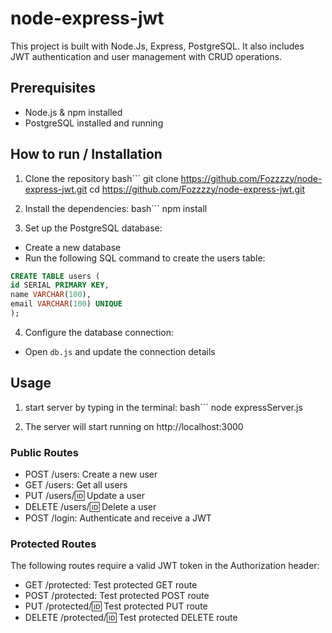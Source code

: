 # node-express-jwt

This project is built with Node.Js, Express, PostgreSQL. It also includes JWT authentication and user management with CRUD operations.

## Prerequisites

- Node.js & npm installed
- PostgreSQL installed and running

## How to run / Installation

1. Clone the repository
   bash```
   git clone https://github.com/Fozzzzy/node-express-jwt.git
   cd https://github.com/Fozzzzy/node-express-jwt.git

2. Install the dependencies:
   bash```
   npm install

3. Set up the PostgreSQL database:

- Create a new database
- Run the following SQL command to create the users table:

```sql
CREATE TABLE users (
id SERIAL PRIMARY KEY,
name VARCHAR(100),
email VARCHAR(100) UNIQUE
);
```

4. Configure the database connection:

- Open `db.js` and update the connection details

## Usage

1. start server by typing in the terminal:
   bash```
   node expressServer.js

2. The server will start running on http://localhost:3000

### Public Routes

- POST /users: Create a new user
- GET /users: Get all users
- PUT /users/:id: Update a user
- DELETE /users/:id: Delete a user
- POST /login: Authenticate and receive a JWT

### Protected Routes

The following routes require a valid JWT token in the Authorization header:

- GET /protected: Test protected GET route
- POST /protected: Test protected POST route
- PUT /protected/:id: Test protected PUT route
- DELETE /protected/:id: Test protected DELETE route
